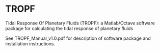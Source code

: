 # TROPF
Tidal Response Of Planetary Fluids (TROPF): a Matlab/Octave software package for calculating the tidal response of planetary fluids

See TROPF_Manual_v1.0.pdf for description of software package and installation instructions.
